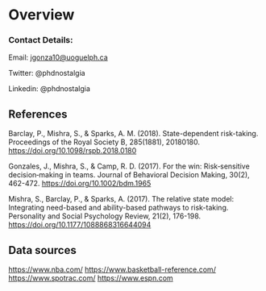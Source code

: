 # Overview
### Contact Details:
Email: jgonza10@uoguelph.ca

Twitter: @phdnostalgia

Linkedin: @phdnostalgia
## References 
Barclay, P., Mishra, S., & Sparks, A. M. (2018). State-dependent risk-taking. Proceedings of the Royal Society B, 285(1881), 20180180. https://doi.org/10.1098/rspb.2018.0180 

Gonzales, J., Mishra, S., & Camp, R. D. (2017). For the win: Risk‐sensitive decision‐making in teams. Journal of Behavioral Decision Making, 30(2), 462-472. https://doi.org/10.1002/bdm.1965 

Mishra, S., Barclay, P., & Sparks, A. (2017). The relative state model: Integrating need-based and ability-based pathways to risk-taking. Personality and Social Psychology Review, 21(2), 176-198. https://doi.org/10.1177/1088868316644094 


## Data sources
https://www.nba.com/
https://www.basketball-reference.com/
https://www.spotrac.com/
https://www.espn.com
